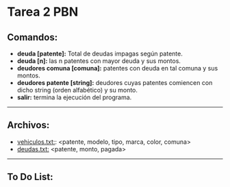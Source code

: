 # Tarea 2 PBN
## **Comandos:**
- **deuda [patente]:** Total de deudas impagas según patente.
- **deuda [n]:** las n patentes con mayor deuda y sus montos.
- **deudores comuna [comuna]:** patentes con deuda en tal comuna y sus montos.
- **deudores patente [string]:** deudores cuyas patentes comiencen con dicho string (orden alfabético) y su monto.
- **salir:** termina la ejecución del programa.

---

## **Archivos:**
- [vehiculos.txt:](vehiculos.txt): <patente, modelo, tipo, marca, color, comuna>
- [deudas.txt:](deudas.txt) <patente, monto, pagada>
--- 
## **To Do List:**